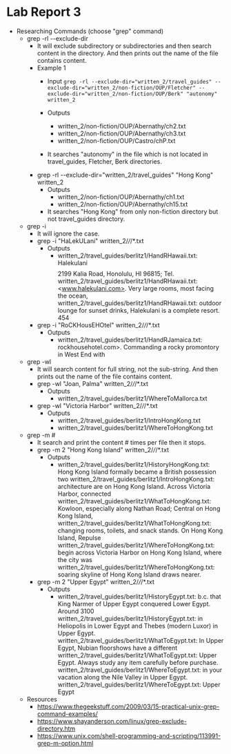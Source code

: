# Lab Report 3
* Researching Commands (choose "grep" command)
  * grep -rl --exclude-dir
    * It will exclude subdirectory or subdirectories and then search content in the directory. And then prints out the name of the file contains content.
    * Example 1
      * Input
 `grep -rl --exclude-dir="written_2/travel_guides" --exclude-dir="written_2/non-fiction/OUP/Fletcher" --exclude-dir="written_2/non-fiction/OUP/Berk" "autonomy" written_2`
    
      * Outputs 
        * written_2/non-fiction/OUP/Abernathy/ch2.txt
        * written_2/non-fiction/OUP/Abernathy/ch3.txt
        * written_2/non-fiction/OUP/Castro/chP.txt
      * It searches "autonomy" in the file which is not located in travel_guides, Fletcher, Berk directories.  
    * grep -rl --exclude-dir="written_2/travel_guides" "Hong Kong" written_2 
      * Outputs
        * written_2/non-fiction/OUP/Abernathy/ch1.txt
        * written_2/non-fiction/OUP/Abernathy/ch15.txt
      * It searches "Hong Kong" from only non-fiction directory but not travel_guides directory.
  * grep -i
    * It will ignore the case. 
    * grep -i "HaLekULani" written_2/*/*/*.txt
      * Outputs
        * written_2/travel_guides/berlitz1/HandRHawaii.txt:        Halekulani $$$$ 2199 Kalia Road, Honolulu, HI 96815; Tel.
written_2/travel_guides/berlitz1/HandRHawaii.txt:        <www.halekulani.com>. Very large rooms, most facing the ocean,
written_2/travel_guides/berlitz1/HandRHawaii.txt:        outdoor lounge for sunset drinks, Halekulani is a complete resort. 454
    * grep -i "RoCKHousEHOtel" written_2/*/*/*.txt
      * Outputs
        * written_2/travel_guides/berlitz1/HandRJamaica.txt:        rockhousehotel.com>. Commanding a rocky promontory in West End with
  * grep -wl
    * It will search content for full string, not the sub-string. And then prints out the name of the file contains content.
    * grep -wl "Joan, Palma" written_2/*/*/*.txt
      * Outputs
        * written_2/travel_guides/berlitz1/WhereToMallorca.txt
    * grep -wl "Victoria Harbor" written_2/*/*/*.txt
      * Outputs
        * written_2/travel_guides/berlitz1/IntroHongKong.txt
        * written_2/travel_guides/berlitz1/WhereToHongKong.txt
  * grep -m #
    * It search and print the content # times per file then it stops. 
    * grep -m 2 "Hong Kong Island" written_2/*/*/*.txt
      * Outputs
        * written_2/travel_guides/berlitz1/HistoryHongKong.txt:        Hong Kong Island formally became a British possession two
written_2/travel_guides/berlitz1/IntroHongKong.txt:        architecture are on Hong Kong Island. Across Victoria Harbor, connected
written_2/travel_guides/berlitz1/WhatToHongKong.txt:        Kowloon, especially along Nathan Road; Central on Hong Kong Island,
written_2/travel_guides/berlitz1/WhatToHongKong.txt:        changing rooms, toilets, and snack stands. On Hong Kong Island, Repulse
written_2/travel_guides/berlitz1/WhereToHongKong.txt:        begin across Victoria Harbor on Hong Kong Island, where the city was
written_2/travel_guides/berlitz1/WhereToHongKong.txt:        soaring skyline of Hong Kong Island draws nearer.
    * grep -m 2 "Upper Egypt" written_2/*/*/*.txt
      * Outputs
        * written_2/travel_guides/berlitz1/HistoryEgypt.txt:        b.c. that King Narmer of Upper Egypt conquered Lower Egypt. Around 3100
written_2/travel_guides/berlitz1/HistoryEgypt.txt:        in Heliopolis in Lower Egypt and Thebes (modern Luxor) in Upper Egypt.
written_2/travel_guides/berlitz1/WhatToEgypt.txt:        In Upper Egypt, Nubian floorshows have a different
written_2/travel_guides/berlitz1/WhatToEgypt.txt:        Upper Egypt. Always study any item carefully before purchase.
written_2/travel_guides/berlitz1/WhereToEgypt.txt:        in your vacation along the Nile Valley in Upper Egypt.
written_2/travel_guides/berlitz1/WhereToEgypt.txt:        Upper Egypt
  * Resources
    * https://www.thegeekstuff.com/2009/03/15-practical-unix-grep-command-examples/
    * https://www.shayanderson.com/linux/grep-exclude-directory.htm
    * https://www.unix.com/shell-programming-and-scripting/113991-grep-m-option.html
